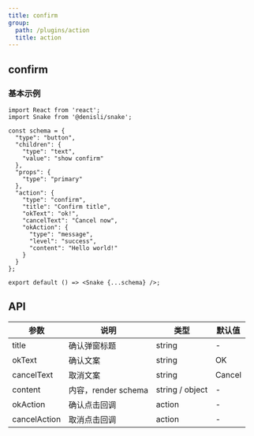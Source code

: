 ```yaml
---
title: confirm
group:
  path: /plugins/action
  title: action
---
```


## confirm

### 基本示例

```tsx
import React from 'react';
import Snake from '@denisli/snake';

const schema = {
  "type": "button",
  "children": {
    "type": "text",
    "value": "show confirm"
  },
  "props": {
    "type": "primary"
  },
  "action": {
    "type": "confirm",
    "title": "Confirm title",
    "okText": "ok!",
    "cancelText": "Cancel now",
    "okAction": {
      "type": "message",
      "level": "success",
      "content": "Hello world!"
    }
  }
};

export default () => <Snake {...schema} />;
```

## API

| 参数         | 说明                | 类型            | 默认值 |
| ------------ | ------------------- | --------------- | ------ |
| title        | 确认弹窗标题        | string          | -      |
| okText       | 确认文案            | string          | OK     |
| cancelText   | 取消文案            | string          | Cancel |
| content      | 内容，render schema | string / object | -      |
| okAction     | 确认点击回调        | action          | -      |
| cancelAction | 取消点击回调        | action          | -      |
